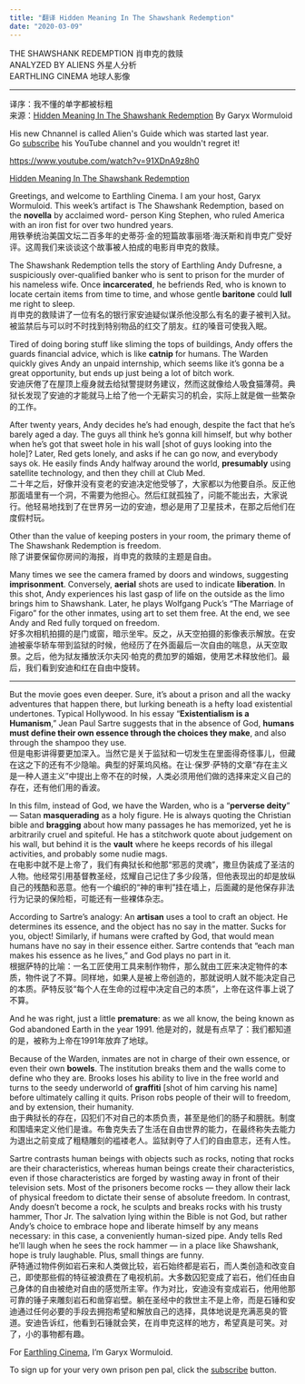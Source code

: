 ```yaml
---
title: "翻译 Hidden Meaning In The Shawshank Redemption"
date: "2020-03-09"
---
```


THE SHAWSHANK REDEMPTION 肖申克的救赎  
ANALYZED BY ALIENS 外星人分析  
EARTHLING CINEMA 地球人影像

* * *

译序：我不懂的单字都被标粗  
来源：[Hidden Meaning In The Shawshank Redemption](https://www.youtube.com/watch?v=91XDnA9z8h0) By Garyx Wormuloid

His new Chnannel is called Alien's Guide which was started last year.  
Go [subscribe](https://wscrk.com/AliensGuide) his YouTube channel and you wouldn't regret it!

https://www.youtube.com/watch?v=91XDnA9z8h0

[Hidden Meaning In The Shawshank Redemption](https://www.youtube.com/watch?v=91XDnA9z8h0)

Greetings, and welcome to Earthling Cinema. I am your host, Garyx Wormuloid. This week’s artifact is The Shawshank Redemption, based on the **novella** by acclaimed word- person King Stephen, who ruled America with an iron fist for over two hundred years.  
用铁拳统治美国文坛二百多年的史蒂芬·金的短篇故事丽塔·海沃斯和肖申克广受好评。这周我们来谈谈这个故事被人拍成的电影肖申克的救赎。

The Shawshank Redemption tells the story of Earthling Andy Dufresne, a suspiciously over-qualified banker who is sent to prison for the murder of his nameless wife. Once **incarcerated**, he befriends Red, who is known to locate certain items from time to time, and whose gentle **baritone** could **lull** me right to sleep.  
肖申克的救赎讲了一位有名的银行家安迪疑似谋杀他没那么有名的妻子被判入狱。被监禁后与可以时不时找到特别物品的红交了朋友。红的嗓音可使我入眠。

Tired of doing boring stuff like sliming the tops of buildings, Andy offers the guards financial advice, which is like **catnip** for humans. The Warden quickly gives Andy an unpaid internship, which seems like it’s gonna be a great opportunity, but ends up just being a lot of bitch work.  
安迪厌倦了在屋顶上瘦身就去给狱警提财务建议，然而这就像给人吸食猫薄荷。典狱长发现了安迪的才能就马上给了他一个无薪实习的机会，实际上就是做一些繁杂的工作。

After twenty years, Andy decides he’s had enough, despite the fact that he’s barely aged a day. The guys all think he’s gonna kill himself, but why bother when he’s got that sweet hole in his wall \[shot of guys looking into the hole\]? Later, Red gets lonely, and asks if he can go now, and everybody says ok. He easily finds Andy halfway around the world, **presumably** using satellite technology, and then they chill at Club Med.  
二十年之后，好像并没有变老的安迪决定他受够了，大家都以为他要自杀。反正他那面墙里有一个洞，不需要为他担心。然后红就孤独了，问能不能出去，大家说行。他轻易地找到了在世界另一边的安迪，想必是用了卫星技术，在那之后他们在度假村玩。

Other than the value of keeping posters in your room, the primary theme of The Shawshank Redemption is freedom.  
除了讲要保留你房间的海报，肖申克的救赎的主题是自由。

Many times we see the camera framed by doors and windows, suggesting **imprisonment**. Conversely, **aerial** shots are used to indicate **liberation**. In this shot, Andy experiences his last gasp of life on the outside as the limo brings him to Shawshank. Later, he plays Wolfgang Puck’s “The Marriage of Figaro” for the other inmates, using art to set them free. At the end, we see Andy and Red fully torqued on freedom.  
好多次相机拍摄的是门或窗，暗示坐牢。反之，从天空拍摄的影像表示解放。在安迪被豪华轿车带到监狱的时候，他经历了在外面最后一次自由的喘息，从天空取景。之后，他为狱友播放沃尔夫冈·帕克的费加罗的婚姻，使用艺术释放他们。最后，我们看到安迪和红在自由中旋转。

* * *

But the movie goes even deeper. Sure, it’s about a prison and all the wacky adventures that happen there, but lurking beneath is a hefty load existential undertones. Typical Hollywood. In his essay “**Existentialism is a Humanism**,” Jean Paul Sartre suggests that in the absence of God, **humans must define their own essence through the choices they make**, and also through the shampoo they use.  
但是电影讲得要更加深入。当然它是关于监狱和一切发生在里面得奇怪事儿，但藏在这之下的还有不少隐喻。典型的好莱坞风格。在让·保罗·萨特的文章“存在主义是一种人道主义”中提出上帝不在的时候，人类必须用他们做的选择来定义自己的存在，还有他们用的香波。

In this film, instead of God, we have the Warden, who is a “**perverse deity**” — Satan **masquerading** as a holy figure. He is always quoting the Christian bible and **bragging** about how many passages he has memorized, yet he is arbitrarily cruel and spiteful. He has a stitchwork quote about judgement on his wall, but behind it is the **vault** where he keeps records of his illegal activities, and probably some nudie mags.  
在电影中就不是上帝了，我们有典狱长和他那“邪恶的灵魂”，撒旦伪装成了圣洁的人物。他经常引用基督教圣经，炫耀自己记住了多少段落，但他表现出的却是放纵自己的残酷和恶意。他有一个编织的“神的审判”挂在墙上，后面藏的是他保存非法行为记录的保险柜，可能还有一些裸体杂志。

According to Sartre’s analogy: An **artisan** uses a tool to craft an object. He determines its essence, and the object has no say in the matter. Sucks for you, object! Similarly, if humans were crafted by God, that would mean humans have no say in their essence either. Sartre contends that “each man makes his essence as he lives,” and God plays no part in it.  
根据萨特的比喻：一名工匠使用工具来制作物件，那么就由工匠来决定物件的本质，物件说了不算。同样地，如果人是被上帝创造的，那就说明人就不能决定自己的本质。萨特反驳“每个人在生命的过程中决定自己的本质”，上帝在这件事上说了不算。

And he was right, just a little **premature**: as we all know, the being known as God abandoned Earth in the year 1991. 
他是对的，就是有点早了：我们都知道的是，被称为上帝在1991年放弃了地球。

Because of the Warden, inmates are not in charge of their own essence, or even their own **bowels**. The institution breaks them and the walls come to define who they are. Brooks loses his ability to live in the free world and turns to the seedy underworld of **graffiti** \[shot of him carving his name\] before ultimately calling it quits. Prison robs people of their will to freedom, and by extension, their humanity.  
由于典狱长的存在，囚犯们不对自己的本质负责，甚至是他们的肠子和膀胱。制度和围墙来定义他们是谁。布鲁克失去了生活在自由世界的能力，在最终称失去能力为退出之前变成了粗糙雕刻的褴褛老人。监狱剥夺了人们的自由意志，还有人性。

Sartre contrasts human beings with objects such as rocks, noting that rocks are their characteristics, whereas human beings create their characteristics, even if those characteristics are forged by wasting away in front of their television sets. Most of the prisoners become rocks — they allow their lack of physical freedom to dictate their sense of absolute freedom. In contrast, Andy doesn’t become a rock, he sculpts and breaks rocks with his trusty hammer, Thor Jr. The salvation lying within the Bible is not God, but rather Andy’s choice to embrace hope and liberate himself by any means necessary: in this case, a conveniently human-sized pipe. Andy tells Red he’ll laugh when he sees the rock hammer — in a place like Shawshank, hope is truly laughable. Plus, small things are funny.  
萨特通过物件例如岩石来和人类做比较，岩石始终都是岩石，而人类创造和改变自己，即使那些假的特征被浪费在了电视机前。大多数囚犯变成了岩石，他们任由自己身体的自由被绝对自由的感觉所主宰。作为对比，安迪没有变成岩石，他用他那可靠的锤子来雕刻岩石和凿穿岩壁。躺在圣经中的救世主不是上帝，而是石锤和安迪通过任何必要的手段去拥抱希望和解放自己的选择，具体地说是充满恶臭的管道。安迪告诉红，他看到石锤就会笑，在肖申克这样的地方，希望真是可笑。对了，小的事物都有趣。

For [Earthling Cinema](https://www.wisecrack.co/earthling-cinema), I’m Garyx Wormuloid.

To sign up for your very own prison pen pal, click the [subscribe](https://www.youtube.com/channel/UCu6DDGoV21YhwSb5iWbriAw) button.
